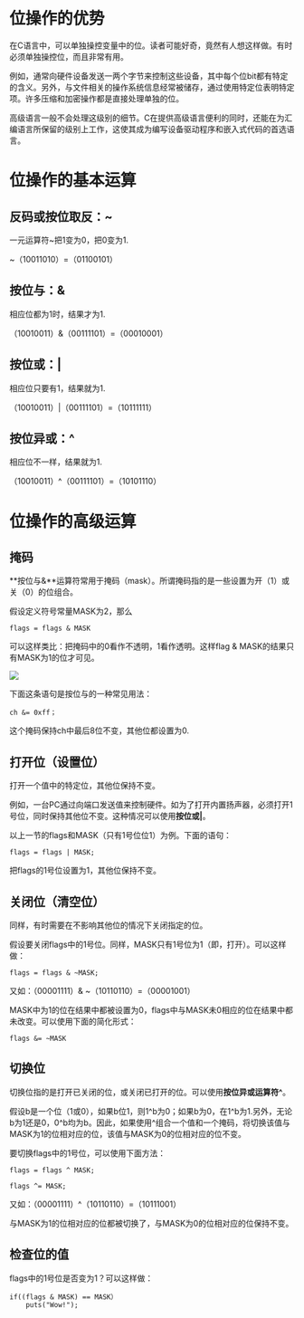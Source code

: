 # 位操作的优势 #

在C语言中，可以单独操控变量中的位。读者可能好奇，竟然有人想这样做。有时必须单独操控位，而且非常有用。

例如，通常向硬件设备发送一两个字节来控制这些设备，其中每个位bit都有特定的含义。另外，与文件相关的操作系统信息经常被储存，通过使用特定位表明特定项。许多压缩和加密操作都是直接处理单独的位。

高级语言一般不会处理这级别的细节。C在提供高级语言便利的同时，还能在为汇编语言所保留的级别上工作，这使其成为编写设备驱动程序和嵌入式代码的首选语言。

# 位操作的基本运算 #

## 反码或按位取反：~ ##

一元运算符~把1变为0，把0变为1.

~（10011010）=（01100101）

## 按位与：& ##

相应位都为1时，结果才为1.

（10010011）&（00111101）=（00010001）

## 按位或：| ##

相应位只要有1，结果就为1.

（10010011）|（00111101）=（10111111）

## 按位异或：^ ##

相应位不一样，结果就为1.

（10010011）^（00111101）=（10101110）

# 位操作的高级运算 #

## 掩码 ##

**按位与&**运算符常用于掩码（mask）。所谓掩码指的是一些设置为开（1）或关（0）的位组合。

假设定义符号常量MASK为2，那么

	flags = flags & MASK

可以这样类比：把掩码中的0看作不透明，1看作透明。这样flag & MASK的结果只有MASK为1的位才可见。

![](https://i.imgur.com/sNkDwYZ.jpg)


下面这条语句是按位与的一种常见用法：

	ch &= 0xff；

这个掩码保持ch中最后8位不变，其他位都设置为0.

## 打开位（设置位） ##

打开一个值中的特定位，其他位保持不变。

例如，一台PC通过向端口发送值来控制硬件。如为了打开内置扬声器，必须打开1号位，同时保持其他位不变。这种情况可以使用**按位或|**。

以上一节的flags和MASK（只有1号位位1）为例。下面的语句：

	flags = flags | MASK;

把flags的1号位设置为1，其他位保持不变。

## 关闭位（清空位） ##

同样，有时需要在不影响其他位的情况下关闭指定的位。

假设要关闭flags中的1号位。同样，MASK只有1号位为1（即，打开）。可以这样做：

	flags = flags & ~MASK;

又如：（00001111）& ~（10110110）=（00001001）

MASK中为1的位在结果中都被设置为0，flags中与MASK未0相应的位在结果中都未改变。可以使用下面的简化形式：

	flags &= ~MASK

## 切换位 ##

切换位指的是打开已关闭的位，或关闭已打开的位。可以使用**按位异或运算符^**。

假设b是一个位（1或0），如果b位1，则1^b为0；如果b为0，在1^b为1.另外，无论b为1还是0，0^b均为b。因此，如果使用^组合一个值和一个掩码，将切换该值与MASK为1的位相对应的位，该值与MASK为0的位相对应的位不变。

要切换flags中的1号位，可以使用下面方法：

	flags = flags ^ MASK;
	
	flags ^= MASK;

又如：（00001111）^（10110110）=（10111001）

与MASK为1的位相对应的位都被切换了，与MASK为0的位相对应的位保持不变。

## 检查位的值 ##

flags中的1号位是否变为1？可以这样做：

	if((flags & MASK) == MASK）
		puts("Wow!");


